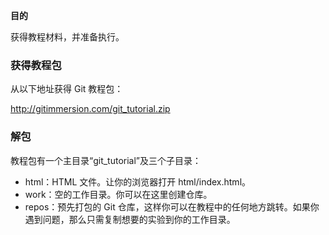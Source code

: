 **目的**

获得教程材料，并准备执行。

### 获得教程包

从以下地址获得 Git 教程包：

<http://gitimmersion.com/git_tutorial.zip>

### 解包

教程包有一个主目录“git\_tutorial”及三个子目录：

* html：HTML 文件。让你的浏览器打开 html/index.html。
* work：空的工作目录。你可以在这里创建仓库。
* repos：预先打包的 Git 仓库，这样你可以在教程中的任何地方跳转。如果你遇到问题，那么只需复制想要的实验到你的工作目录。